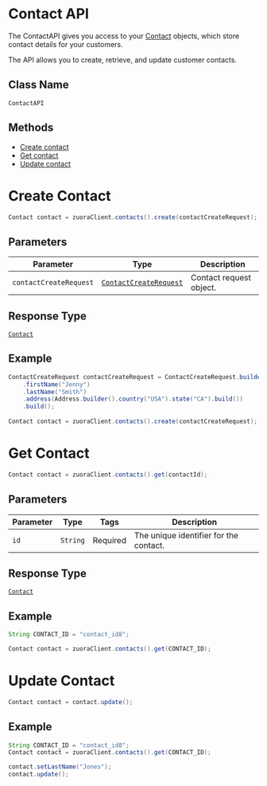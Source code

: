 # Contact API

The ContactAPI gives you access to your [Contact](/doc/models/contact.md) objects, which store contact details for your customers.

The API allows you to create, retrieve, and update customer contacts. 

## Class Name

`ContactAPI`

## Methods

* [Create contact](/doc/contact-api.md#create-contact)
* [Get contact](/doc/contact-api.md#get-contact)
* [Update contact](/doc/contact-api.md#update-contact)


# Create Contact

```java
Contact contact = zuoraClient.contacts().create(contactCreateRequest);
```

## Parameters

| Parameter | Type | Description |
|  --- | --- | --- |
| `contactCreateRequest` | [`ContactCreateRequest`](/doc/models/contact-create-request.md) | Contact request object. |

## Response Type

[`Contact`](/doc/models/contact.md)

## Example

```java
ContactCreateRequest contactCreateRequest = ContactCreateRequest.builder()
    .firstName("Jenny")
    .lastName("Smith")
    .address(Address.builder().country("USA").state("CA").build())
    .build();
  
Contact contact = zuoraClient.contacts().create(contactCreateRequest);
```

# Get Contact

```java
Contact contact = zuoraClient.contacts().get(contactId);
```

## Parameters

| Parameter | Type | Tags | Description |
|  --- | --- | --- | --- |
| `id` | `String` | Required | The unique identifier for the contact. |


## Response Type

[`Contact`](/doc/models/contact.md)


## Example 

```java
String CONTACT_ID = "contact_id8";

Contact contact = zuoraClient.contacts().get(CONTACT_ID);
```


# Update Contact

```java
Contact contact = contact.update();
```

[comment]: <> (## Parameters)

[comment]: <> (| Parameter | Type | Tags | Description |)

[comment]: <> (|  --- | --- | --- | --- |)

[comment]: <> (| `contact` | `Contact` | Required | The hydrated `Contact` object you wish to update. |)


## Example 

```java
String CONTACT_ID = "contact_id8";
Contact contact = zuoraClient.contacts().get(CONTACT_ID);

contact.setLastName("Jones");
contact.update();
```


